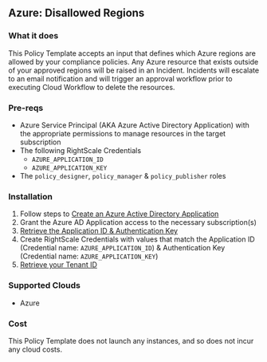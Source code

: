 ## Azure: Disallowed Regions

### What it does

This Policy Template accepts an input that defines which Azure regions are allowed by your compliance policies. Any Azure resource that exists outside of your approved regions will be raised in an Incident. Incidents will escalate to an email notification and will trigger an approval workflow prior to executing Cloud Workflow to delete the resources.

### Pre-reqs

- Azure Service Principal (AKA Azure Active Directory Application) with the appropriate permissions to manage resources in the target subscription
- The following RightScale Credentials
  - `AZURE_APPLICATION_ID`
  - `AZURE_APPLICATION_KEY`
- The `policy_designer`, `policy_manager` & `policy_publisher` roles

### Installation

1. Follow steps to [Create an Azure Active Directory Application](https://docs.microsoft.com/en-us/azure/azure-resource-manager/resource-group-create-service-principal-portal#create-an-azure-active-directory-application)
1. Grant the Azure AD Application access to the necessary subscription(s)
1. [Retrieve the Application ID & Authentication Key](https://docs.microsoft.com/en-us/azure/azure-resource-manager/resource-group-create-service-principal-portal#get-application-id-and-authentication-key)
1. Create RightScale Credentials with values that match the Application ID (Credential name: `AZURE_APPLICATION_ID`) & Authentication Key (Credential name: `AZURE_APPLICATION_KEY`)
1. [Retrieve your Tenant ID](https://docs.microsoft.com/en-us/azure/azure-resource-manager/resource-group-create-service-principal-portal#get-tenant-id)

### Supported Clouds

- Azure

### Cost

This Policy Template does not launch any instances, and so does not incur any cloud costs.
